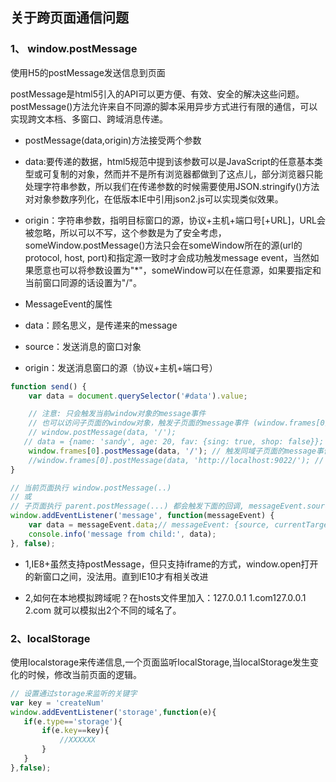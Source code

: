 ## 关于跨页面通信问题
### 1、 window.postMessage
使用H5的postMessage发送信息到页面

postMessage是html5引入的API可以更方便、有效、安全的解决这些问题。postMessage()方法允许来自不同源的脚本采用异步方式进行有限的通信，可以实现跨文本档、多窗口、跨域消息传递。

* postMessage(data,origin)方法接受两个参数
* data:要传递的数据，html5规范中提到该参数可以是JavaScript的任意基本类型或可复制的对象，然而并不是所有浏览器都做到了这点儿，部分浏览器只能处理字符串参数，所以我们在传递参数的时候需要使用JSON.stringify()方法对对象参数序列化，在低版本IE中引用json2.js可以实现类似效果。
* origin：字符串参数，指明目标窗口的源，协议+主机+端口号[+URL]，URL会被忽略，所以可以不写，这个参数是为了安全考虑，someWindow.postMessage()方法只会在someWindow所在的源(url的protocol, host, port)和指定源一致时才会成功触发message event，当然如果愿意也可以将参数设置为"*"，someWindow可以在任意源，如果要指定和当前窗口同源的话设置为"/"。

* MessageEvent的属性
* data：顾名思义，是传递来的message
* source：发送消息的窗口对象
* origin：发送消息窗口的源（协议+主机+端口号）

```javascript
function send() {
    var data = document.querySelector('#data').value;

    // 注意: 只会触发当前window对象的message事件
    // 也可以访问子页面的window对象，触发子页面的message事件 (window.frames[0].postMessage(...))
    // window.postMessage(data, '/'); 
   // data = {name: 'sandy', age: 20, fav: {sing: true, shop: false}}; // 也可以传普通对象
    window.frames[0].postMessage(data, '/'); // 触发同域子页面的message事件
    //window.frames[0].postMessage(data, 'http://localhost:9022/'); // 触发跨域子页面的messag事件
}

// 当前页面执行 window.postMessage(..)
// 或
// 子页面执行 parent.postMessage(...) 都会触发下面的回调, messageEvent.source不同而已
window.addEventListener('message', function(messageEvent) {
    var data = messageEvent.data;// messageEvent: {source, currentTarget, data}
    console.info('message from child:', data);
}, false);
```

* 1,IE8+虽然支持postMessage，但只支持iframe的方式，window.open打开的新窗口之间，没法用。直到IE10才有相关改进

* 2,如何在本地模拟跨域呢？在hosts文件里加入：127.0.0.1 1.com127.0.0.1 2.com 就可以模拟出2个不同的域名了。
### 2、localStorage
使用localstorage来传递信息,一个页面监听localStorage,当localStorage发生变化的时候，修改当前页面的逻辑。

```javascript
// 设置通过storage来监听的关键字 
var key = 'createNum'
window.addEventListener('storage',function(e){
   if(e.type=='storage'){
       if(e.key==key){
           //XXXXXX
       }
   }
},false);
```